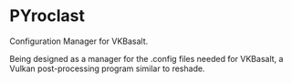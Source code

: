 # PYroclast
Configuration Manager for VKBasalt.

Being designed as a manager for the .config files needed for VKBasalt, a Vulkan post-processing program similar to reshade.
